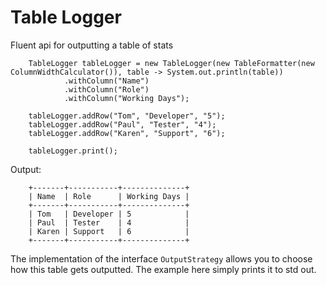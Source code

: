 # Table Logger

Fluent api for outputting a table of stats

```
    TableLogger tableLogger = new TableLogger(new TableFormatter(new ColumnWidthCalculator()), table -> System.out.println(table))
            .withColumn("Name")
            .withColumn("Role")
            .withColumn("Working Days");
    
    tableLogger.addRow("Tom", "Developer", "5");
    tableLogger.addRow("Paul", "Tester", "4");
    tableLogger.addRow("Karen", "Support", "6");
    
    tableLogger.print();
```

Output:

```
    +-------+-----------+--------------+
    | Name  | Role      | Working Days |
    +-------+-----------+--------------+
    | Tom   | Developer | 5            |
    | Paul  | Tester    | 4            |
    | Karen | Support   | 6            |
    +-------+-----------+--------------+
```

The implementation of the interface `OutputStrategy` allows you to choose how this table gets outputted.
The example here simply prints it to std out.